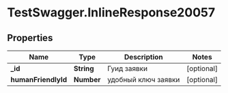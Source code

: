 # TestSwagger.InlineResponse20057

## Properties

Name | Type | Description | Notes
------------ | ------------- | ------------- | -------------
**_id** | **String** | Гуид заявки | [optional] 
**humanFriendlyId** | **Number** | удобный ключ заявки | [optional] 



